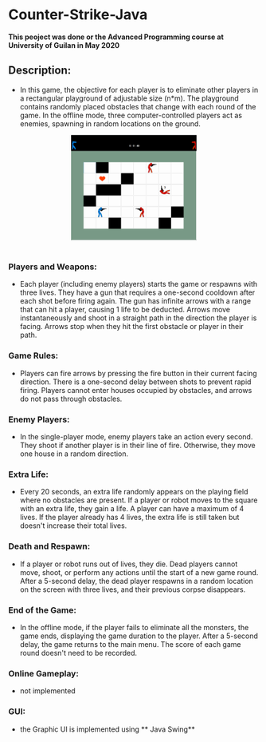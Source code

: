 # Counter-Strike-Java
**This peoject was done or the Advanced Programming course at University of Guilan in May 2020**

## Description:
- In this game, the objective for each player is to eliminate other players in a rectangular playground of adjustable size (n*m). The playground contains randomly placed obstacles that change with each round of the game. In the offline mode, three computer-controlled players act as enemies, spawning in random locations on the ground. </br>
<div align="center"><img src="https://github.com/amirkasaei/Counter-Strike-Java/blob/main/img/game.png?raw=true"width="50%"/></div> </br >

### Players and Weapons:
- Each player (including enemy players) starts the game or respawns with three lives. They have a gun that requires a one-second cooldown after each shot before firing again. The gun has infinite arrows with a range that can hit a player, causing 1 life to be deducted. Arrows move instantaneously and shoot in a straight path in the direction the player is facing. Arrows stop when they hit the first obstacle or player in their path.

### Game Rules:
- Players can fire arrows by pressing the fire button in their current facing direction. There is a one-second delay between shots to prevent rapid firing. Players cannot enter houses occupied by obstacles, and arrows do not pass through obstacles.

### Enemy Players:
- In the single-player mode, enemy players take an action every second. They shoot if another player is in their line of fire. Otherwise, they move one house in a random direction.

### Extra Life:
- Every 20 seconds, an extra life randomly appears on the playing field where no obstacles are present. If a player or robot moves to the square with an extra life, they gain a life. A player can have a maximum of 4 lives. If the player already has 4 lives, the extra life is still taken but doesn't increase their total lives.

### Death and Respawn:
- If a player or robot runs out of lives, they die. Dead players cannot move, shoot, or perform any actions until the start of a new game round. After a 5-second delay, the dead player respawns in a random location on the screen with three lives, and their previous corpse disappears.

### End of the Game:
- In the offline mode, if the player fails to eliminate all the monsters, the game ends, displaying the game duration to the player. After a 5-second delay, the game returns to the main menu. The score of each game round doesn't need to be recorded.

### Online Gameplay:
- not implemented

### GUI:
- the Graphic UI is implemented using ** Java Swing**
